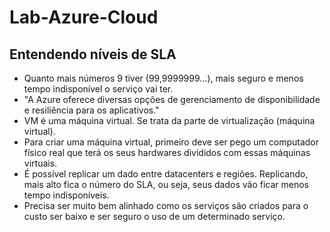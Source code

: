 # Lab-Azure-Cloud
## Entendendo níveis de SLA
- Quanto mais números 9 tiver (99,9999999...), mais seguro e menos tempo indisponível o serviço vai ter.
- "A Azure oferece diversas opções de gerenciamento de disponibilidade e resiliência para os aplicativos."
- VM é uma máquina virtual. Se trata da parte de virtualização (máquina virtual).
- Para criar uma máquina virtual, primeiro deve ser pego um computador físico real que terá os seus hardwares divididos com essas máquinas virtuais.
- É possível replicar um dado entre datacenters e regiões. Replicando, mais alto fica o número do SLA, ou seja, seus dados vão ficar menos tempo indisponíveis.
- Precisa ser muito bem alinhado como os serviços são criados para o custo ser baixo e ser seguro o uso de um determinado serviço.
